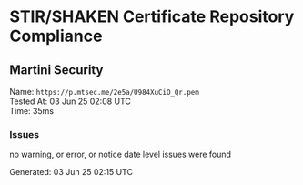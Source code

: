 # STIR/SHAKEN Certificate Repository Compliance

## Martini Security

Name: `https://p.mtsec.me/2e5a/U984XuCiO_Qr.pem`\
Tested At: 03 Jun 25 02:08 UTC\
Time: 35ms

### Issues

no warning, or error, or notice date level issues were found

Generated: 03 Jun 25 02:15 UTC